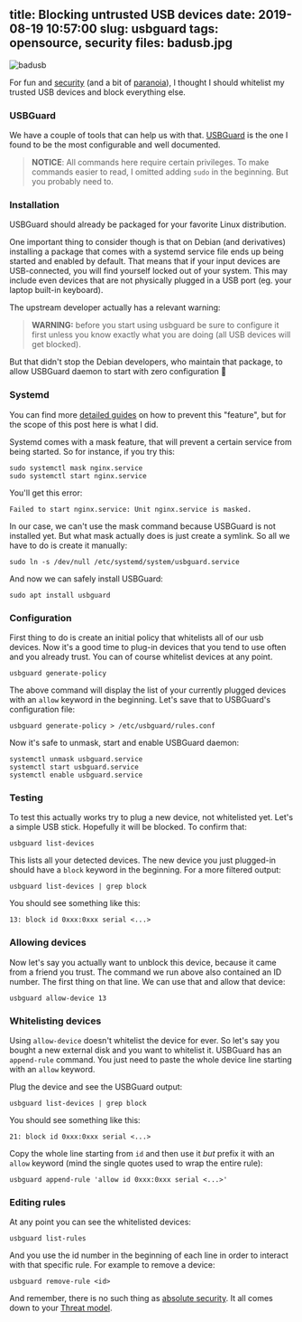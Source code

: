 title: Blocking untrusted USB devices
date: 2019-08-19 10:57:00
slug: usbguard
tags: opensource, security
files: badusb.jpg
---

![badusb](badusb.jpg)

For fun and [security](https://www.wired.com/2014/07/usb-security/) (and a bit of [paranoia](https://web.archive.org/web/20170618122633/https://www.electronicproducts.com/Hardware/Computers/What_is_a_mouse_jiggler_and_why_does_the_FBI_use_it_when_seizing_computers.aspx)), I thought I should whitelist my trusted USB devices and block everything else.

### USBGuard

We have a couple of tools that can help us with that. [USBGuard](https://usbguard.github.io/) is the one I found to be the most configurable and well documented.

> **NOTICE**: All commands here require certain privileges. To make commands easier to read, I omitted adding `sudo` in the beginning. But you probably need to.

### Installation

USBGuard should already be packaged for your favorite Linux distribution.

One important thing to consider though is that on Debian (and derivatives) installing a package that comes with a systemd service file ends up being started and enabled by default. That means that if your input devices are USB-connected, you will find yourself locked out of your system. This may include even devices that are not physically plugged in a USB port (eg. your laptop built-in keyboard).

The upstream developer actually has a relevant warning:

> **WARNING:** before you start using usbguard be sure to configure it first unless you know exactly what you are doing (all USB devices will get blocked).

But that didn't stop the Debian developers, who maintain that package, to allow USBGuard daemon to start with zero configuration 🤷

### Systemd

You can find more [detailed guides](https://major.io/2016/05/05/preventing-ubuntu-16-04-starting-daemons-package-installed/) on how to prevent this "feature", but for the scope of this post here is what I did.

Systemd comes with a mask feature, that will prevent a certain service from being started. So for instance, if you try this:

    sudo systemctl mask nginx.service
    sudo systemctl start nginx.service

You'll get this error:

    Failed to start nginx.service: Unit nginx.service is masked.

In our case, we can't use the mask command because USBGuard is not installed yet. But what mask actually does is just create a symlink. So all we have to do is create it manually:

    sudo ln -s /dev/null /etc/systemd/system/usbguard.service

And now we can safely install USBGuard:

    sudo apt install usbguard

### Configuration

First thing to do is create an initial policy that whitelists all of our usb devices. Now it's a good time to plug-in devices that you tend to use often and you already trust. You can of course whitelist devices at any point.

    usbguard generate-policy

The above command will display the list of your currently plugged devices with an `allow` keyword in the beginning. Let's save that to USBGuard's configuration file:

    usbguard generate-policy > /etc/usbguard/rules.conf

Now it's safe to unmask, start and enable USBGuard daemon:

    systemctl unmask usbguard.service
    systemctl start usbguard.service
    systemctl enable usbguard.service


### Testing

To test this actually works try to plug a new device, not whitelisted yet. Let's a simple USB stick. Hopefully it will be blocked. To confirm that:

    usbguard list-devices

This lists all your detected devices. The new device you just plugged-in should have a `block` keyword in the beginning. For a more filtered output:

    usbguard list-devices | grep block

You should see something like this:

    13: block id 0xxx:0xxx serial <...>

### Allowing devices

Now let's say you actually want to unblock this device, because it came from a friend you trust. The command we run above also contained an ID number. The first thing on that line. We can use that and allow that device:

    usbguard allow-device 13

### Whitelisting devices

Using `allow-device` doesn't whitelist the device for ever. So let's say you bought a new external disk and you want to whitelist it. USBGuard has an `append-rule` command. You just need to paste the whole device line starting with an `allow` keyword.

Plug the device and see the USBGuard output:

    usbguard list-devices | grep block

You should see something like this:

    21: block id 0xxx:0xxx serial <...>

Copy the whole line starting from `id` and then use it *but* prefix it with an `allow` keyword (mind the single quotes used to wrap the entire rule):

    usbguard append-rule 'allow id 0xxx:0xxx serial <...>'

### Editing rules

At any point you can see the whitelisted devices:

    usbguard list-rules

And you use the id number in the beginning of each line in order to interact with that specific rule. For example to remove a device:

    usbguard remove-rule <id>

And remember, there is no such thing as [absolute security](https://xkcd.com/538/). It all comes down to your [Threat model](https://ssd.eff.org/en/glossary/threat-model).
